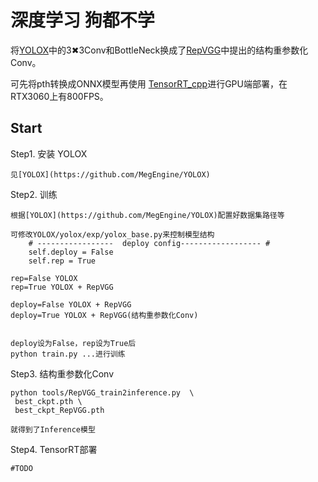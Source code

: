 # 深度学习 狗都不学

将[YOLOX](https://github.com/MegEngine/YOLOX)中的3✖3Conv和BottleNeck换成了[RepVGG](https://github.com/DingXiaoH/RepVGG)中提出的结构重参数化Conv。


可先将pth转换成ONNX模型再使用
[TensorRT_cpp](https://github.com/shouxieai/tensorRT_cpp)进行GPU端部署，在RTX3060上有800FPS。

## Start
Step1. 安装 YOLOX
```shell
见[YOLOX](https://github.com/MegEngine/YOLOX)
```

Step2. 训练
```shell
根据[YOLOX](https://github.com/MegEngine/YOLOX)配置好数据集路径等

可修改YOLOX/yolox/exp/yolox_base.py来控制模型结构
    # -----------------  deploy config------------------ #
    self.deploy = False
    self.rep = True

rep=False YOLOX
rep=True YOLOX + RepVGG

deploy=False YOLOX + RepVGG
deploy=True YOLOX + RepVGG(结构重参数化Conv)


deploy设为False，rep设为True后
python train.py ...进行训练
```
Step3. 结构重参数化Conv
```shell
python tools/RepVGG_train2inference.py  \
 best_ckpt.pth \
 best_ckpt_RepVGG.pth

就得到了Inference模型
```
Step4. TensorRT部署
```shell
#TODO
```